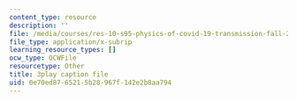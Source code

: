 ```yaml
---
content_type: resource
description: ''
file: /media/courses/res-10-s95-physics-of-covid-19-transmission-fall-2020/0e70ed8765215b28967f142e2b8aa794_K10Q4EUFE6k.vtt
file_type: application/x-subrip
learning_resource_types: []
ocw_type: OCWFile
resourcetype: Other
title: 3play caption file
uid: 0e70ed87-6521-5b28-967f-142e2b8aa794
---
```

